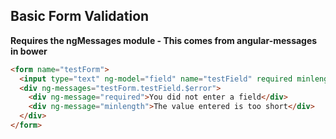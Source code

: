 ## Basic Form Validation ##
**Requires the ngMessages module - This comes from angular-messages in bower**

```html
<form name="testForm">
  <input type="text" ng-model="field" name="testField" required minlength="5"/>
  <div ng-messages="testForm.testField.$error">
    <div ng-message="required">You did not enter a field</div>
    <div ng-message="minlength">The value entered is too short</div>
  </div>
</form>
```


